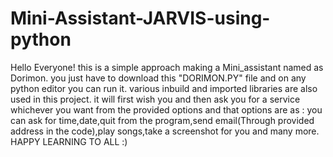 # Mini-Assistant-JARVIS-using-python
Hello Everyone!
this is a simple approach making a Mini_assistant named as Dorimon.
you just have to download this "DORIMON.PY" file and on any python editor you can run it.
various inbuild and imported libraries are also used in this project.
it will first wish you and then ask you for a service whichever you want from the provided options and that options are as :
you can ask for time,date,quit from the program,send email(Through provided address in the code),play songs,take a screenshot for you and many more.
HAPPY LEARNING TO ALL :)
